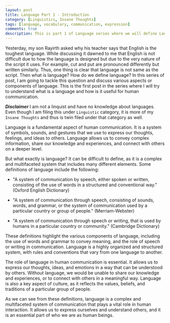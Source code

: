 ```yaml
---
layout: post
title: Language Part 1 - Introduction
category: [Linguistics, Insane Thoughts]
tags: [language, vocabulary, communication, expression]
comments: true
description: This is part 1 of Language series where we will define Language and why it is important. 
---
```


Yesterday, my son Rayirth asked why his teacher says that English is the toughest language. While discussing it dawned to me that English is not difficult due to how the language is designed but due to the very nature of the script it uses. For example, cut and put are pronounced differently but written similarly. Thus, one thing is clear that language is not same as the script. Then what is language? How do we define language? In this series of post, I am going to tackle this question and discuss various aspects or components of language. This is the first post in the series where I will try to understand what is a language and how is it useful for human communication. 

***Disclaimer*** 
I am not a linquist and have no knowledge about languages. Even though I am filing this under `Linguistic` category, it is more of my `Insane Thoughts` and thus is twin filed under that category as well.

Language is a fundamental aspect of human communication. It is a system of symbols, sounds, and gestures that we use to express our thoughts, feelings, and ideas to others. Language allows us to convey complex information, share our knowledge and experiences, and connect with others on a deeper level.

But what exactly is language? It can be difficult to define, as it is a complex and multifaceted system that includes many different elements. Some definitions of language include the following:

* "A system of communication by speech, either spoken or written, consisting of the use of words in a structured and conventional way." (Oxford English Dictionary)
 
* "A system of communication through speech, consisting of sounds, words, and grammar, or the system of communication used by a particular country or group of people." (Merriam-Webster)
 
* "A system of communication through speech or writing, that is used by humans in a particular country or community." (Cambridge Dictionary)
 
These definitions highlight the various components of language, including the use of words and grammar to convey meaning, and the role of speech or writing in communication. Language is a highly organized and structured system, with rules and conventions that vary from one language to another.

The role of language in human communication is essential. It allows us to express our thoughts, ideas, and emotions in a way that can be understood by others. Without language, we would be unable to share our knowledge and experiences, or to connect with others in a meaningful way. Language is also a key aspect of culture, as it reflects the values, beliefs, and traditions of a particular group of people.

As we can see from these definitions, language is a complex and multifaceted system of communication that plays a vital role in human interaction. It allows us to express ourselves and understand others, and it is an essential part of who we are as human beings.